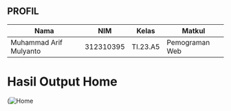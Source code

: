 ## PROFIL
|**Nama**|**NIM**|**Kelas**|**Matkul**|
|----|---|-----|------|
|Muhammad Arif Mulyanto|312310395|TI.23.A5|Pemograman Web|

# Hasil Output Home 
(![Home](https://github.com/user-attachments/assets/98063864-aac9-4532-80b4-1d0ee738dad2)
